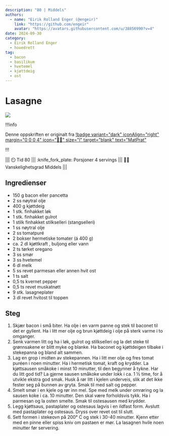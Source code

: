 ```yaml
---
description: "80 | Middels"
authors:
  - name: "Eirik Rolland Enger (@engeir)"
    link: "https://github.com/engeir"
    avatar: "https://avatars.githubusercontent.com/u/38856990?v=4"
date: 2024-09-30
category:
  - Eirik Rolland Enger
  - hovedrett
tag:
  - bacon
  - basilikum
  - hvetemel
  - kjøttdeig
  - ost
---
```


# Lasagne

![](/static/lasagne/lasagne.webp)

!!!info

Denne oppskriften er originalt fra
[!badge variant="dark" iconAlign="right" margin="0 0 0 4" icon=":cook:" size="l" target="blank" text="MatPrat"](https://www.matprat.no/oppskrifter/familien/lasagne/)

!!!

<!-- dprint-ignore-start -->
||| :timer_clock: Tid
80
||| :knife_fork_plate: Porsjoner
4 servings
||| :cook: Vanskelighetsgrad
Middels
|||
<!-- dprint-ignore-end -->

## Ingredienser

- 150 g bacon eller pancetta
- 2 ss nøytral olje
- 400 g kjøttdeig
- 1 stk. finhakket løk
- 1 stk. finhakket gulrot
- 1 stilk finhakket stilkselleri (stangselleri)
- 1 ss nøytral olje
- 2 ss tomatpuré
- 2 bokser hermetiske tomater (á 400 g)
- ca. 2 dl kjøttkraft , buljong eller vann
- 2 ts tørket oregano
- 3 ss smør
- 3 ss hvetemel
- 6 dl melk
- 5 ss revet parmesan eller annen hvit ost
- 1 ts salt
- 0,5 ts kvernet pepper
- 0,5 ts revet muskatnøtt
- 9 stk. lasagneplater
- 3 dl revet hvitost til toppen

## Steg

1. Skjær bacon i små biter. Ha olje i en varm panne og stek til baconet til det er gyllent. Ha i litt mer olje og brun kjøttdeig i olje på sterk varme i to omganger.
2. Senk varmen litt og ha i løk, gulrot og stilkselleri og la det steke til grønnsakene er blitt myke og blanke. Ha baconet og kjøttdeigen tilbake i stekepanna og bland alt sammen.
3. Lag en grop i midten av stekepannen. Ha i litt mer olje og fres tomat puréen i noen minutter. Ha i hermetisk tomat, kraft og krydder. La kjøttsausen småkoke i minst 10 minutter, til den begynner å tykne. Har du litt god tid? La gjerne sausen småkoke under lokk i ca. 1 ½ time, for å utvikle ekstra god smak. Husk å rør litt i kjelen underveis, slik at det ikke fester seg på bunnen av gryta. Smak til med salt og pepper.
4. Smelt smør i en kjele og rør inn mel. Spe med melk under omrøring og la sausen koke i ca. 10 minutter. Den skal være forholdsvis tykk. Ha i parmesan og la osten smelte. Smak til ostesausen med krydder.
5. Legg kjøttsaus, pastaplater og ostesaus lagvis i en ildfast form. Avslutt med pastaplater og ostesaus. Dryss over revet ost til slutt.
6. Sett formen i stekeovn på 200° C og stek i 30-40 minutter. Kjenn etter med en pinne eller spiss kniv om pastaen er mør. La lasagnen hvile noen minutter før servering.

<script type="application/ld+json">
{
  "author": {
    "@type": "Person",
    "name": "MatPrat",
    "url": "https://www.matprat.no/oppskrifter/familien/lasagne/"
  },
  "description": "Hjemmelaget lasagne med ostesaus og kjøttsaus er alltid en vinner på middagsbordet, både for små og store. Her er en klassisk oppskrift.",
  "image": "https://images.matprat.no/vsvagcpegx",
  "keywords": [
    "lasagne",
    "kjøttdeig",
    "olje",
    "løk",
    "hvitløk",
    "hermetiske",
    "tomater",
    "tomatpuré",
    "pepper",
    "salt",
    "frisk basilikum",
    "vann",
    "smør",
    "hvetemel",
    "melk",
    "parmesan",
    "revet muskatnøtt",
    "hvitost",
    "lasagneplater",
    "hvit saus til lasagne",
    "myk mat"
  ],
  "ratings": 4.87,
  "ratings_count": 1163,
  "site_name": null,
  "@context": "https://schema.org",
  "@type": "Recipe",
  "recipeCategory": "Ovnsretter,Kjøttdeig- og farseretter,Pasta",
  "cookTime": null,
  "recipeCuisine": "Europa,Italia",
  "publisher": {
    "@type": "Organization",
    "name": "matprat.no"
  },
  "recipeIngredient": [
    "150 g bacon eller pancetta",
    "2 ss nøytral olje",
    "400 g kjøttdeig",
    "1 stk. finhakket løk",
    "1 stk. finhakket gulrot",
    "1 stilk finhakket stilkselleri (stangselleri)",
    "1 ss nøytral olje",
    "2 ss tomatpuré",
    "2 bokser hermetiske tomater (á 400 g)",
    "ca. 2 dl kjøttkraft , buljong eller vann",
    "2 ts tørket oregano",
    "3 ss smør",
    "3 ss hvetemel",
    "6 dl melk",
    "5 ss revet parmesan eller annen hvit ost",
    "1 ts salt",
    "0,5 ts kvernet pepper",
    "0,5 ts revet muskatnøtt",
    "9 stk. lasagneplater",
    "3 dl revet hvitost til toppen"
  ],
  "recipeInstructions": [
    {
      "@type": "HowToStep",
      "text": "Skjær bacon i små biter. Ha olje i en varm panne og stek til baconet til det er gyllent. Ha i litt mer olje og brun kjøttdeig i olje på sterk varme i to omganger."
    },
    {
      "@type": "HowToStep",
      "text": "Senk varmen litt og ha i løk, gulrot og stilkselleri og la det steke til grønnsakene er blitt myke og blanke. Ha baconet og kjøttdeigen tilbake i stekepanna og bland alt sammen."
    },
    {
      "@type": "HowToStep",
      "text": "Lag en grop i midten av stekepannen. Ha i litt mer olje og fres tomat puréen i noen minutter. Ha i hermetisk tomat, kraft og krydder. La kjøttsausen småkoke i minst 10 minutter, til den begynner å tykne. Har du litt god tid? La gjerne sausen småkoke under lokk i ca. 1 ½ time, for å utvikle ekstra god smak. Husk å rør litt i kjelen underveis, slik at det ikke fester seg på bunnen av gryta. Smak til med salt og pepper."
    },
    {
      "@type": "HowToStep",
      "text": "Smelt smør i en kjele og rør inn mel. Spe med melk under omrøring og la sausen koke i ca. 10 minutter. Den skal være forholdsvis tykk. Ha i parmesan og la osten smelte. Smak til ostesausen med krydder."
    },
    {
      "@type": "HowToStep",
      "text": "Legg kjøttsaus, pastaplater og ostesaus lagvis i en ildfast form. Avslutt med pastaplater og ostesaus. Dryss over revet ost til slutt."
    },
    {
      "@type": "HowToStep",
      "text": "Sett formen i stekeovn på 200° C og stek i 30-40 minutter. Kjenn etter med en pinne eller spiss kniv om pastaen er mør. La lasagnen hvile noen minutter før servering."
    }
  ],
  "inLanguage": "no",
  "nutrition": {
    "@type": "NutritionInformation",
    "Energi": "863 kcal",
    "Fett": "50 g",
    "Protein": "48 g",
    "Karbohydrater": "51 g"
  },
  "prepTime": null,
  "name": "Lasagne",
  "totalTime": 80,
  "recipeYield": "4 servings",
  "pattern": "lasagne"
}
</script>
